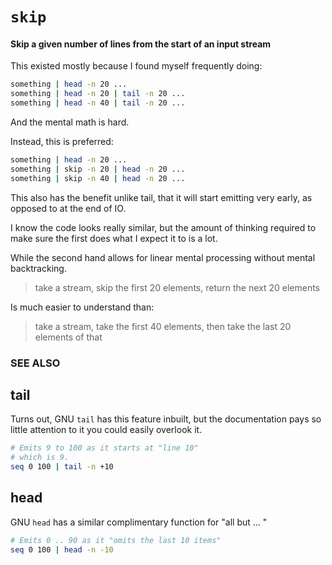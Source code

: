 # `skip`
#### Skip a given number of lines from the start of an input stream

This existed mostly because I found myself frequently doing:

```bash
something | head -n 20 ...
something | head -n 20 | tail -n 20 ...
something | head -n 40 | tail -n 20 ...
```

And the mental math is hard.

Instead, this is preferred:

```bash
something | head -n 20 ...
something | skip -n 20 | head -n 20 ...
something | skip -n 40 | head -n 20 ...
```

This also has the benefit unlike tail, that it will start
emitting very early, as opposed to at the end of IO.

I know the code looks really similar, but the amount of thinking
required to make sure the first does what I expect it to is a lot.

While the second hand allows for linear mental processing without
mental backtracking.

> take a stream, skip the first 20 elements, return the next 20 elements

Is much easier to understand than:

> take a stream, take the first 40 elements, then take the last 20 elements of that

### SEE ALSO

## tail

Turns out, GNU `tail` has this feature inbuilt, but the documentation pays
so little attention to it you could easily overlook it.

```bash
# Emits 9 to 100 as it starts at "line 10"
# which is 9.
seq 0 100 | tail -n +10
```

## head

GNU `head` has a similar complimentary function for "all but ... "

```bash
# Emits 0 .. 90 as it "omits the last 10 items"
seq 0 100 | head -n -10
```
